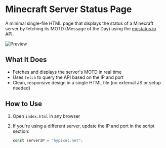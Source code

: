 # Minecraft Server Status Page

A minimal single-file HTML page that displays the status of a Minecraft server by fetching its MOTD (Message of the Day) using the [mcstatus.io](https://api.mcstatus.io) API.

![Preview](https://i.ibb.co/XkC37pBs/image.png)

## What It Does

- Fetches and displays the server's MOTD in real time  
- Uses `fetch` to query the API based on the IP and port  
- Clean, responsive design in a single HTML file (no external JS or setup needed)

## How to Use

1. Open `index.html` in any browser  
2. If you're using a different server, update the IP and port in the script section:

   ```js
   const serverIP = "hypixel.net";
